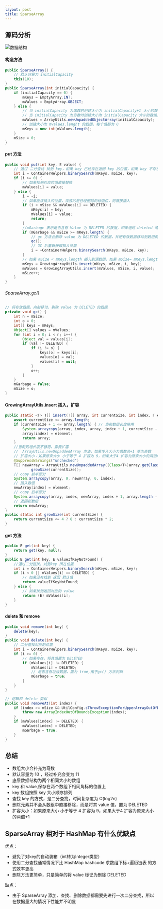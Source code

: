 ```yaml
---
layout: post
title: SparseArray
---
```

## 源码分析

![数据结构](https://raw.githubusercontent.com/ooftf/Material/master/img/blog/SparseArray.png)

#### 构造方法
```java
public SparseArray() {
    // 默认容量为 initialCapacity
    this(10);
}
public SparseArray(int initialCapacity) {
    if (initialCapacity == 0) {
        mKeys = EmptyArray.INT;
        mValues = EmptyArray.OBJECT;
    } else {
        // 当 initialCapacity 为偶数时创建大小为 initialCapacity+1 大小的数组，每个值都为 null
        // 当 initialCapacity 为奇数时创建大小为 initialCapacity 大小的数组，每个值都为 null
        mValues = ArrayUtils.newUnpaddedObjectArray(initialCapacity);
        // 创建大小为 mValues.lenght 的数组，每个值都为 0
        mKeys = new int[mValues.length];
    }
    mSize = 0;
}
```

#### put 方法
```java
public void put(int key, E value) {
    // 通过 二分查找 找到 key，如果 key 已经存在返回 key 的位置，如果 key 不存在返回应该插入的位置取反的值，这个值是一个负数 
    int i = ContainerHelpers.binarySearch(mKeys, mSize, key);
    if (i >= 0) {
        // 如果找到对应的值直接替换
        mValues[i] = value;
    } else {
        i = ~i;
        // 如果应该插入的位置，存放的是已经删除的标值位，则直接插入
        if (i < mSize && mValues[i] == DELETED) {
            mKeys[i] = key;
            mValues[i] = value;
            return;
        }
        //mGarbage 表示是否含有 Value 为 DELETED 的数据，如果通过 deleted 或者 removeAt 方法清除数据 mGarbage 就会置为 true
        if (mGarbage && mSize >= mKeys.length) {
            // gc 方法会删除 value 为 DELETED 的数据，并把有效数据移动到数组前面部分
            gc();
            // GC 后重新获取插入位置
            i = ~ContainerHelpers.binarySearch(mKeys, mSize, key);
        }
        // 如果 mSize < mKeys.length 插入到源数组，如果 mSize= mKeys.length 新建一个数组
        mKeys = GrowingArrayUtils.insert(mKeys, mSize, i, key);
        mValues = GrowingArrayUtils.insert(mValues, mSize, i, value);
        mSize++;
    }
}
```

###### SparseArray.gc()

```java
// 将有效数据，向前移动，剔除 value 为 DELETED 的数据
private void gc() {
    int n = mSize;
    int o = 0;
    int[] keys = mKeys;
    Object[] values = mValues;
    for (int i = 0; i < n; i++) {
        Object val = values[i];
        if (val != DELETED) {
            if (i != o) {
                keys[o] = keys[i];
                values[o] = val;
                values[i] = null;
            }
            o++;
        }
    }
    mGarbage = false;
    mSize = o;
}
```

#### GrowingArrayUtils.insert 插入，扩容
```java
public static <T> T[] insert(T[] array, int currentSize, int index, T element) {
    assert currentSize <= array.length;
    if (currentSize + 1 <= array.length) { // 当前数组长度够用
        System.arraycopy(array, index, array, index + 1, currentSize - index);
        array[index] = element;
        return array;
    }
    //当前数组长度不够用，需要扩容
    //  ArrayUtils.newUnpaddedArray 方法，如果传入大小为偶数会+1 变为奇数
    // 扩容大小：如果原来大小 小于等于 4 扩容为 9，如果大于4 扩容为原来大小的两倍+1
    @SuppressWarnings("unchecked")
    T[] newArray = ArrayUtils.newUnpaddedArray((Class<T>)array.getClass().getComponentType(),
            growSize(currentSize));
    // copy 前半部分        
    System.arraycopy(array, 0, newArray, 0, index);
    // 插入数值
    newArray[index] = element;
    // copy 后半部分
    System.arraycopy(array, index, newArray, index + 1, array.length - index);
    // 返回新数组
    return newArray;
}
public static int growSize(int currentSize) {
    return currentSize <= 4 ? 8 : currentSize * 2;
}
```
#### get 方法
```java
public E get(int key) {
    return get(key, null);
}
public E get(int key, E valueIfKeyNotFound) {
    //通过二分查找，找到key 所在位置
    int i = ContainerHelpers.binarySearch(mKeys, mSize, key);
    if (i < 0 || mValues[i] == DELETED) {
        // 如果没有找到 返回 默认值
        return valueIfKeyNotFound;
    } else {
        // 如果找到返回对应的 value
        return (E) mValues[i];
    }
}
```

#### delete 和 remove
```java
public void remove(int key) {
    delete(key);
}
public void delete(int key) {
    // 二分查找对应的位置
    int i = ContainerHelpers.binarySearch(mKeys, mSize, key);
    if (i >= 0) {
        // 如果存在，将其值置为 DELETED
        if (mValues[i] != DELETED) {
            mValues[i] = DELETED;
            // 是否含有垃圾数据，置为 true,用于gc() 方法判断
            mGarbage = true;
        }
    }
}

// 逻辑和 delete 类似
public void removeAt(int index) {
    if (index >= mSize && UtilConfig.sThrowExceptionForUpperArrayOutOfBounds) {
        throw new ArrayIndexOutOfBoundsException(index);
    }
    if (mValues[index] != DELETED) {
        mValues[index] = DELETED;
        mGarbage = true;
    }
}

```
#### 

## 总结

* 数组大小会补充为奇数
* 默认容量为 10 ，经过补充会变为 11
* 底层数据结构为两个相同大小的数组
* key 和 value,保存在两个数组下相同角标的位置上
* key 数组按照 key 大小顺序排列
* 查找 key 的方式，是二分查找，时间复杂度为 O(log2n)
* 删除元素并不会从数组中直接移除，而是将其 value 值，置为 DELETED
* 扩容大小：如果原来大小 小于等于 4 扩容为 9，如果大于4 扩容为原来大小的两倍+1

## SparseArray 相对于 HashMap 有什么优缺点
优点：
* 避免了对key的自动装箱（int转为Integer类型）
* 使用二分查找通常情况下比 HashMap hashcode 求数组下标+遍历链表 的方式效率更高
* 删除方法更简单，只是简单的将 value 标记为删除 DELETED

缺点：
* 由于 SparseArray 添加、查找、删除数据都需要先进行一次二分查找，所以在数据量大的情况下性能并不明显


